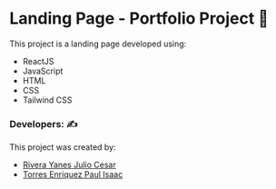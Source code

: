 # Landing Page - Portfolio Project 📁
This project is a landing page developed using:
- ReactJS
- JavaScript
- HTML
- CSS
- Tailwind CSS

### Developers: ✍️
This project was created by:
- [Rivera Yanes Julio Cesar](https://github.com/JulioRivera01)
- [Torres Enriquez Paul Isaac](https://github.com/PaulTorresE)
